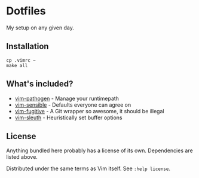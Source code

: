 # Dotfiles
My setup on any given day.

## Installation

```shell
cp .vimrc ~
make all
```

## What's included?

* [vim-pathogen](https://github.com/tpope/vim-pathogen) - Manage your runtimepath
* [vim-sensible](https://github.com/tpope/vim-sensible) - Defaults everyone can agree on
* [vim-fugitive](https://github.com/tpope/vim-fugitive) - A Git wrapper so awesome, it should be illegal
* [vim-sleuth](https://github.com/tpope/vim-sleuth) - Heuristically set buffer options

## License
Anything bundled here probably has a license of its own. Dependencies are listed above.

Distributed under the same terms as Vim itself.
See `:help license`.
